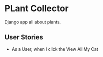 # PLant Collector
Django app all about plants.

## User Stories
- As a User, when I click the View All My Cat
